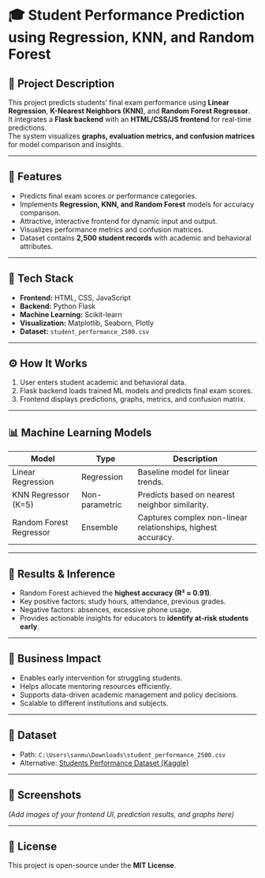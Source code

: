 # 🎓 Student Performance Prediction using Regression, KNN, and Random Forest

## 📘 Project Description
This project predicts students’ final exam performance using **Linear Regression**, **K-Nearest Neighbors (KNN)**, and **Random Forest Regressor**.  
It integrates a **Flask backend** with an **HTML/CSS/JS frontend** for real-time predictions.  
The system visualizes **graphs, evaluation metrics, and confusion matrices** for model comparison and insights.

---

## 🚀 Features
- Predicts final exam scores or performance categories.  
- Implements **Regression, KNN, and Random Forest** models for accuracy comparison.  
- Attractive, interactive frontend for dynamic input and output.  
- Visualizes performance metrics and confusion matrices.  
- Dataset contains **2,500 student records** with academic and behavioral attributes.

---

## 🧠 Tech Stack
- **Frontend:** HTML, CSS, JavaScript  
- **Backend:** Python Flask  
- **Machine Learning:** Scikit-learn  
- **Visualization:** Matplotlib, Seaborn, Plotly  
- **Dataset:** `student_performance_2500.csv`

---

## ⚙️ How It Works
1. User enters student academic and behavioral data.  
2. Flask backend loads trained ML models and predicts final exam scores.  
3. Frontend displays predictions, graphs, metrics, and confusion matrix.

---

## 📊 Machine Learning Models
| Model | Type | Description |
|-------|------|-------------|
| Linear Regression | Regression | Baseline model for linear trends. |
| KNN Regressor (K=5) | Non-parametric | Predicts based on nearest neighbor similarity. |
| Random Forest Regressor | Ensemble | Captures complex non-linear relationships, highest accuracy. |

---

## 🏁 Results & Inference
- Random Forest achieved the **highest accuracy (R² ≈ 0.91)**.  
- Key positive factors: study hours, attendance, previous grades.  
- Negative factors: absences, excessive phone usage.  
- Provides actionable insights for educators to **identify at-risk students early**.

---

## 💼 Business Impact
- Enables early intervention for struggling students.  
- Helps allocate mentoring resources efficiently.  
- Supports data-driven academic management and policy decisions.  
- Scalable to different institutions and subjects.

---

## 📂 Dataset
- Path: `C:\Users\sanmu\Downloads\student_performance_2500.csv`  
- Alternative: [Students Performance Dataset (Kaggle)](https://www.kaggle.com/datasets/spscientist/students-performance-in-exams)

---

## 📸 Screenshots
*(Add images of your frontend UI, prediction results, and graphs here)*

---

## 🧾 License
This project is open-source under the **MIT License**.
